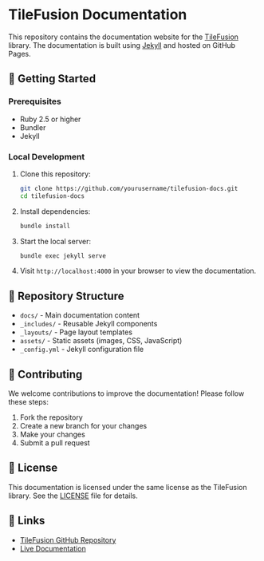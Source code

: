 # TileFusion Documentation

This repository contains the documentation website for the [TileFusion](https://github.com/yourusername/tilefusion) library. The documentation is built using [Jekyll](https://jekyllrb.com/) and hosted on GitHub Pages.

## 🚀 Getting Started

### Prerequisites

- Ruby 2.5 or higher
- Bundler
- Jekyll

### Local Development

1. Clone this repository:

   ```bash
   git clone https://github.com/yourusername/tilefusion-docs.git
   cd tilefusion-docs
   ```

2. Install dependencies:

   ```bash
   bundle install
   ```

3. Start the local server:

   ```bash
   bundle exec jekyll serve
   ```

4. Visit `http://localhost:4000` in your browser to view the documentation.

## 📁 Repository Structure

- `docs/` - Main documentation content
- `_includes/` - Reusable Jekyll components
- `_layouts/` - Page layout templates
- `assets/` - Static assets (images, CSS, JavaScript)
- `_config.yml` - Jekyll configuration file

## 🤝 Contributing

We welcome contributions to improve the documentation! Please follow these steps:

1. Fork the repository
2. Create a new branch for your changes
3. Make your changes
4. Submit a pull request

## 📝 License

This documentation is licensed under the same license as the TileFusion library. See the [LICENSE](LICENSE) file for details.

## 🔗 Links

- [TileFusion GitHub Repository](https://github.com/microsoft/TileFusion)
- [Live Documentation](https://tiledtensor.github.io/tilefusion-docs/)
